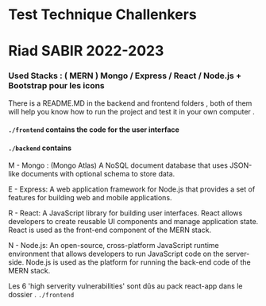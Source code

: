 # Test Technique Challenkers 
# Riad SABIR 2022-2023

### Used Stacks : ( MERN ) Mongo / Express / React / Node.js + Bootstrap pour les icons

<p> There is a README.MD in the backend and frontend folders , both of them will help you know how to run the project and test it in your own computer . </p>

#### ` ./frontend ` contains the code for the user interface 
#### ` ./backend ` contains 

<p> 

M - Mongo : (Mongo Atlas) A NoSQL document database that uses JSON-like documents with optional schema to store data. 

</p>

<p>

E - Express: A web application framework for Node.js that provides a set of features for building web and mobile applications. 

</p>

</p>

R - React: A JavaScript library for building user interfaces. React allows developers to create reusable UI components and manage application state. React is used as the front-end component of the MERN stack.

</p>

<p>

N - Node.js: An open-source, cross-platform JavaScript runtime environment that allows developers to run JavaScript code on the server-side. Node.js is used as the platform for running the back-end code of the MERN stack.

</p>


<p>

Les 6 'high serverity vulnerabilities' sont dûs au pack react-app dans le dossier . ` ./frontend `

</p>